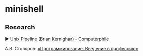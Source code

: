 # minishell

## Research

[▶️ Unix Pipeline (Brian Kernighan) - Computerphile](https://youtu.be/bKzonnwoR2I)

А.В. Столяров: [«Программирование. Введение в профессию»](http://www.stolyarov.info/books/programming_intro)